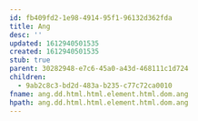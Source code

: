 ```yaml
---
id: fb409fd2-1e98-4914-95f1-96132d362fda
title: Ang
desc: ''
updated: 1612940501535
created: 1612940501535
stub: true
parent: 30282948-e7c6-45a0-a43d-468111c1d724
children:
  - 9ab2c8c3-bd2d-483a-b235-c77c72ca0010
fname: ang.dd.html.html.element.html.dom.ang
hpath: ang.dd.html.html.element.html.dom.ang
---
```



